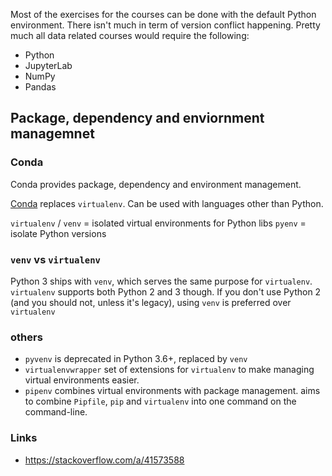 Most of the exercises for the courses can be done with the default Python environment. There isn't much in term of version conflict happening. Pretty much all data related courses would require the following:

- Python
- JupyterLab
- NumPy
- Pandas


## Package, dependency and enviornment managemnet

### Conda
Conda provides package, dependency and environment management.

[Conda](https://docs.conda.io/en/latest/index.html) replaces `virtualenv`. Can be used with languages other than Python.


`virtualenv` / `venv` = isolated virtual environments for Python libs
`pyenv` = isolate Python versions


### `venv` vs `virtualenv`
Python 3 ships with `venv`, which serves the same purpose for `virtualenv`. `virtualenv` supports both Python 2 and 3 though. If you don't use Python 2 (and you should not, unless it's legacy), using `venv` is preferred over `virtualenv`

### others
- `pyvenv` is deprecated in Python 3.6+, replaced by `venv`
- `virtualenvwrapper` set of extensions for `virtualenv` to make managing virtual environments easier.
- `pipenv` combines virtual environments with package management. aims to combine `Pipfile`, `pip` and `virtualenv` into one command on the command-line.

### Links
- https://stackoverflow.com/a/41573588


